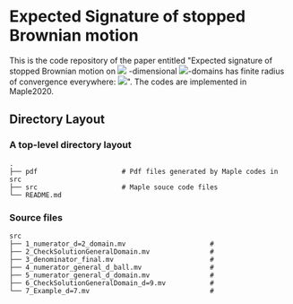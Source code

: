 #  Expected Signature of stopped Brownian motion

 This is the code repository of the paper entitled "Expected signature of stopped Brownian motion on <img src="https://render.githubusercontent.com/render/math?math=%24d%24"> -dimensional <img src="https://render.githubusercontent.com/render/math?math=%24C%5E%7B2%2C%20%5Calpha%7D%24">-domains has finite radius of convergence everywhere: <img src="https://render.githubusercontent.com/render/math?math=%242%20%5Cleq%20d%20%5Cleq%208%24">". The codes are implemented in Maple2020.
 
 ## Directory Layout 
 ### A top-level directory layout
    .
    ├── pdf                     # Pdf files generated by Maple codes in src
    ├── src                     # Maple souce code files 
    └── README.md
### Source files
    src
    ├── 1_numerator_d=2_domain.mv                     # 
    ├── 2_CheckSolutionGeneralDomain.mv               #  
    ├── 3_denominator_final.mv                        #
    ├── 4_numerator_general_d_ball.mv                 #
    ├── 5_numerator_general_d_domain.mv               #
    ├── 6_CheckSolutionGeneralDomain_d=9.mv           #
    └── 7_Example_d=7.mv                              #
